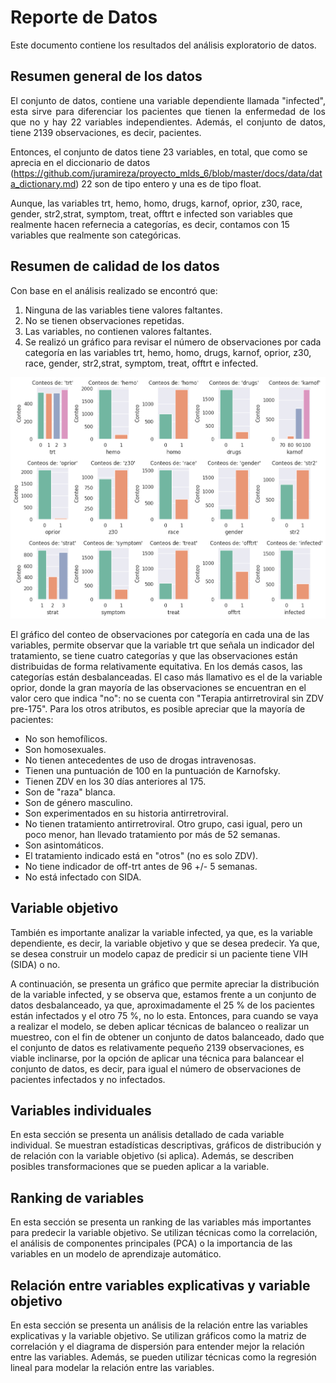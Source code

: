 # Reporte de Datos

Este documento contiene los resultados del análisis exploratorio de datos.

## Resumen general de los datos
<p align="justify">
El conjunto de datos, contiene una variable dependiente llamada "infected", esta sirve para diferenciar los pacientes que tienen la enfermedad de los que no y hay 22 variables independientes. Además, el conjunto de datos, tiene 2139 observaciones, es decir, pacientes.

Entonces, el conjunto de datos tiene 23 variables, en total, que como se aprecia en el diccionario de datos (https://github.com/juramireza/proyecto_mlds_6/blob/master/docs/data/data_dictionary.md) 22 son de tipo entero y una es de tipo float. 

Aunque, las variables trt, hemo, homo, drugs, karnof, oprior, z30, race, gender, str2,strat, symptom, treat, offtrt e infected son variables que realmente hacen refernecia a categorías, es decir, contamos con 15 variables que realmente son categóricas. 

</p>

## Resumen de calidad de los datos
<p align="justify">

Con base en el análisis realizado se encontró que: 

1. Ninguna de las variables tiene valores faltantes.
2. No se tienen observaciones repetidas. 
3. Las variables, no contienen valores faltantes. 
4. Se realizó un gráfico para revisar el número de observaciones por cada categoría en las variables trt, hemo, homo, drugs, karnof, oprior, z30, race, gender, str2,strat, symptom, treat, offtrt e infected. 

![Texto alternativo](https://github.com/juramireza/proyecto_mlds_6/raw/master/docs/data/CountCategories.png)

El gráfico del conteo de observaciones por categoría en cada una de las variables, permite observar que la variable trt que señala un indicador del tratamiento, se tiene cuatro categorías  y que las observaciones están distribuidas de forma relativamente equitativa. En los demás casos, las categorías están desbalanceadas. El caso más llamativo es el de la variable oprior, donde la gran mayoría de las observaciones se encuentran en el valor cero que indica "no": no se cuenta con "Terapia antirretroviral sin ZDV pre-175". Para los otros atributos, es posible apreciar que la mayoría de pacientes:

* No son hemofílicos.
* Son homosexuales.
* No tienen antecedentes de uso de drogas intravenosas.
* Tienen una puntuación de 100 en la puntuación de Karnofsky.
* Tienen ZDV en los 30 días anteriores al 175.
* Son de "raza" blanca.
* Son de género masculino.
* Son experimentados en su historia antirretroviral.
* No tienen tratamiento antirretroviral. Otro grupo, casi igual, pero un poco menor, han llevado tratamiento por más de 52 semanas.
* Son asintomáticos.
* El tratamiento indicado está en "otros" (no es solo ZDV).
* No tiene indicador de off-trt antes de 96 +/- 5 semanas.
* No está infectado con SIDA.

## Variable objetivo

También es importante analizar la variable infected, ya que, es la variable dependiente, es decir, la variable objetivo y que se desea predecir. Ya que, se desea construir un modelo capaz de predicir si un paciente tiene VIH (SIDA) o no. 

A continuación, se presenta un gráfico que permite apreciar la distribución de la variable infected, y se observa que, estamos frente a un conjunto de datos desbalanceado, ya que, aproximadamente el 25 % de los pacientes están infectados y el otro 75 %, no lo esta. Entonces, para cuando se vaya a realizar el modelo, se deben aplicar técnicas de balanceo o realizar un muestreo, con el fin de obtener un conjunto de datos balanceado, dado que el conjunto de datos es relativamente pequeño 2139 observaciones, es viable inclinarse, por la opción de aplicar una técnica para balancear el conjunto de datos, es decir, para igual el número de observaciones de pacientes infectados y no infectados. 


## Variables individuales

En esta sección se presenta un análisis detallado de cada variable individual. Se muestran estadísticas descriptivas, gráficos de distribución y de relación con la variable objetivo (si aplica). Además, se describen posibles transformaciones que se pueden aplicar a la variable.

## Ranking de variables

En esta sección se presenta un ranking de las variables más importantes para predecir la variable objetivo. Se utilizan técnicas como la correlación, el análisis de componentes principales (PCA) o la importancia de las variables en un modelo de aprendizaje automático.

## Relación entre variables explicativas y variable objetivo

En esta sección se presenta un análisis de la relación entre las variables explicativas y la variable objetivo. Se utilizan gráficos como la matriz de correlación y el diagrama de dispersión para entender mejor la relación entre las variables. Además, se pueden utilizar técnicas como la regresión lineal para modelar la relación entre las variables.
</p>